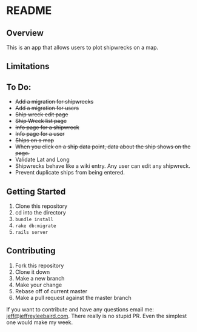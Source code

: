 # README

## Overview

This is an app that allows users to plot shipwrecks on a map.

## Limitations

## To Do:
* ~~Add a migration for shipwrecks~~
* ~~Add a migration for users~~
* ~~Ship wreck edit page~~
* ~~Ship Wreck list page~~
* ~~Info page for a shipwreck~~
* ~~Info page for a user~~
* ~~Ships on a map~~
* ~~When you click on a ship data point, data about the ship shows on the page.~~
* Validate Lat and Long
* Shipwrecks behave like a wiki entry. Any user can edit any shipwreck.
* Prevent duplicate ships from being entered.

## Getting Started

1. Clone this repository
2. cd into the directory
3. `bundle install`
4. `rake db:migrate`
5. `rails server`

## Contributing

1. Fork this repository
2. Clone it down
3. Make a new branch
4. Make your change
5. Rebase off of current master
6. Make a pull request against the master branch

If you want to contribute and have any questions email me: jeff@jeffreyleebaird.com. There really is no stupid PR. Even the simplest one would make my week.
